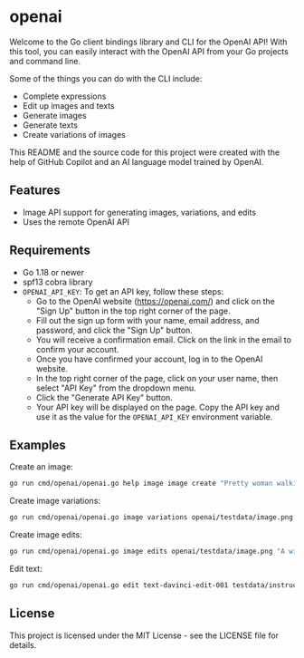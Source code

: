 # openai

Welcome to the Go client bindings library and CLI for the OpenAI API! With this tool, you can easily interact with the OpenAI API from your Go projects and command line.

Some of the things you can do with the CLI include:

* Complete expressions
* Edit up images and texts
* Generate images
* Generate texts
* Create variations of images

This README and the source code for this project were created with the help of GitHub Copilot and an AI language model trained by OpenAI.

## Features

* Image API support for generating images, variations, and edits
* Uses the remote OpenAI API

## Requirements

* Go 1.18 or newer
* spf13 cobra library
* `OPENAI_API_KEY`: To get an API key, follow these steps:
    * Go to the OpenAI website (https://openai.com/) and click on the "Sign Up" button in the top right corner of the page.       
    * Fill out the sign up form with your name, email address, and password, and click the "Sign Up" button.
    * You will receive a confirmation email. Click on the link in the email to confirm your account.
    * Once you have confirmed your account, log in to the OpenAI website.
    * In the top right corner of the page, click on your user name, then select "API Key" from the dropdown menu.
    * Click the "Generate API Key" button.
    * Your API key will be displayed on the page. Copy the API key and use it as the value for the `OPENAI_API_KEY` environment variable.

## Examples

Create an image:
```bash
go run cmd/openai/openai.go help image image create "Pretty woman walking down the street."
```
Create image variations:
```bash
go run cmd/openai/openai.go image variations openai/testdata/image.png -n 2
```
Create image edits:
```bash
go run cmd/openai/openai.go image edits openai/testdata/image.png "A winter forest with a winding path." -m openai/testdata/mask.png -n 2
```
Edit text:
```bash
go run cmd/openai/openai.go edit text-davinci-edit-001 testdata/instruction.txt -i README.md
```

## License

This project is licensed under the MIT License - see the LICENSE file for details.